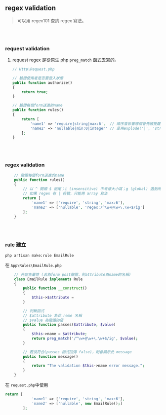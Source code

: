 ## regex validation
> 可以用 regex101 查詢 regex 寫法。

<br/>

<br/>


### request validation
1.  request regex 是從原生 php `preg_match` 函式去寫的。

    ```php
    // Http\Request.php

    // 驗證使用者是否要登入狀態
    public function authorize()
    {
        return true;
    }

    // 驗證每個form送進的name
    public function rules()
    {
        return [
            'name1' => 'require|string|max:6',  // 順序會影響哪個會先被提醒
            'name2' => 'nullable|min:0|integer' // 是用explode('|', 'string')
        ];
    }
    ```

<br/>

<br/>

### regex validation

```php
    // 驗證每個form送進的name
    public function rules()
    {
        // 以 ^ 開頭 $ 結尾；i (insensitive) 不考慮大小寫；g (global) 遇到所有符合的都會篩
        // 如果 regex 有 | 符號，只能用 array 寫法
        return [
            'name1' => ['require', 'string', 'max:6'], 
            'name2' => ['nullable', 'regex:/^\w+@\w+\.\w+$/ig']
        ];
    }
```

<br/>

<br>

### rule 建立
```shell
php artisan make:rule EmailRule
```
在 `App\Rules\EmailRule.php`
```php
    // 先宣告屬性 (若為form post驗證，則attribute為name的名稱)
    class EmailRule implements Rule
    {
        public function __construct()
        {
            $this->$attribute = 
        }

        // 判斷函式
        // $attribute 為此 name 名稱
        // $value 為驗證的值
        public function passes($attribute, $value)
        {
            $this->name = $attribute;
            return preg_match('/^\w+@\w+\.\w+$/ig', $value);
        }

        // 若沒符合(passes 函式回傳 false)，則會顯示此 message
        public function message()
        {
            return "The validation $this->name error message.";
        }
    }
```
在 `request.php`中使用
```php
return [
            'name1' => ['require', 'string', 'max:6'], 
            'name2' => ['nullable', new EmailRule();]
        ];
```